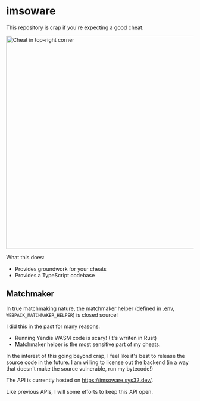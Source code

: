# imsoware

This repository is crap if you're expecting a good cheat.

<img src="https://user-images.githubusercontent.com/76465669/189471116-63e4d4b4-3ec3-4549-8a6f-ba5b525f4d21.png" alt="Cheat in top-right corner" width="570">

What this does:

- Provides groundwork for your cheats
- Provides a TypeScript codebase

## Matchmaker

In true matchmaking nature, the matchmaker helper (defined in [.env](./.env), `WEBPACK_MATCHMAKER_HELPER`) is closed source!

I did this in the past for many reasons:

- Running Yendis WASM code is scary! (It's wrriten in Rust)
- Matchmaker helper is the most sensitive part of my cheats.

In the interest of this going beyond crap, I feel like it's best to release the source code in the future. I am willing to license out the backend (in a way that doesn't make the source vulnerable, run my bytecode!)

The API is currently hosted on https://imsoware.sys32.dev/.

Like previous APIs, I will some efforts to keep this API open.
